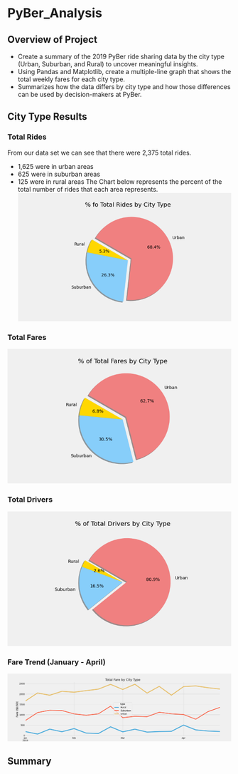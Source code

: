 # PyBer_Analysis

## Overview of Project
- Create a summary of the 2019 PyBer ride sharing data by the city type (Urban, Suburban, and Rural) to uncover meaningful insights. 
- Using Pandas and Matplotlib, create a multiple-line graph that shows the total weekly fares for each city type. 
- Summarizes how the data differs by city type and how those differences can be used by decision-makers at PyBer.

## City Type Results

### Total Rides
From our data set we can see that there were 2,375 total rides.
- 1,625 were in urban areas 
- 625 were in suburban areas
- 125 were in rural areas
The Chart below represents the percent of the total number of rides that each area represents.  
![](analysis/Total_Rides_pc.png) 
### Total Fares
![](analysis/Total_Fares_pc.png) 
### Total Drivers
![](analysis/Total_Drivers_pc.png) 

### Fare Trend (January - April)
![](analysis/Pyber_fare_summary.png) 

## Summary
